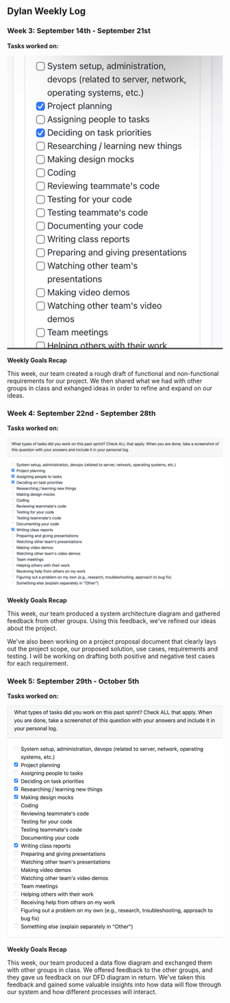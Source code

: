 ## **Dylan Weekly Log**

### **Week 3: September 14th - September 21st**

 **Tasks worked on:**

![week 3 log](images/dylan-week-1-ss.jpeg)

**Weekly Goals Recap**

This week, our team created a rough draft of functional and non-functional requirements for our project. We then shared what we had with other groups in class and exhanged ideas in order to refine and expand on our ideas. 

### **Week 4: September 22nd - September 28th**

 **Tasks worked on:**

![week 4 log](images/dylan-week-4-ss.png)

**Weekly Goals Recap**

This week, our team produced a system architecture diagram and gathered feedback from other groups. Using this feedback, we've refined our ideas about the project. 

We've also been working on a project proposal document that clearly lays out the project scope, our proposed solution, use cases, requirements and testing. I will be working on drafting both positive and negative test cases for each requirement.

### **Week 5: September 29th - October 5th**

 **Tasks worked on:**

![week 5 log](images/dylan-week-5-ss.png)

**Weekly Goals Recap**

This week, our team produced a data flow diagram and exchanged them with other groups in class. We offered feedback to the other groups, and they gave us feedback on our DFD diagram in return. We've taken this feedback and gained some valuable insights into how data will flow through our system and how different processes will interact.


